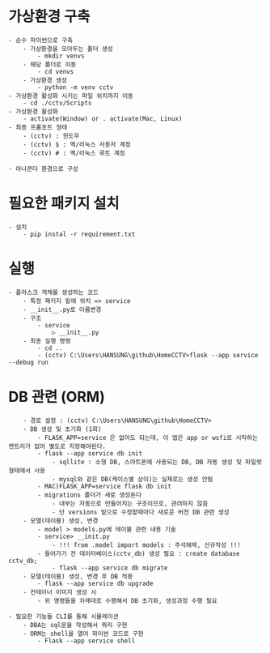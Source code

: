 # 가상환경 구축

    - 순수 파이썬으로 구축
        - 가상환경을 모아두는 폴더 생성
            - mkdir venvs
        - 해당 폴더로 이동
            - cd venvs
        - 가상환경 생성
            - python -m venv cctv
    - 가상환경 활성화 시키는 파일 위치까지 이동
        - cd ./cctv/Scripts
    - 가상환경 활성화
        - activate(Window) or . activate(Mac, Linux)
    - 최종 프롬포트 형태
        - (cctv) : 윈도우
        - (cctv) $ : 맥/리눅스 사용자 계정
        - (cctv) # : 맥/리눅스 루트 계정

    - 아나콘다 환경으로 구성

# 필요한 패키지 설치

    - 설치
        - pip instal -r requirement.txt

# 실행

    - 플라스크 객체를 생성하는 코드
        - 특정 패키지 밑에 위치 => service
        - __init__.py로 이름변경
        - 구조
            - service
                ▷ __init__.py
        - 최종 실행 명령
            - cd ..
            - (cctv) C:\Users\HANSUNG\github\HomeCCTV>flask --app service --debug run

# DB 관련 (ORM)

        - 경로 설정 : (cctv) C:\Users\HANSUNG\github\HomeCCTV>
        - DB 생성 및 초기화 (1회)
            - FLASK_APP=service 은 없어도 되는데, 이 앱은 app or wsfi로 시작하는 엔트리가 없어 별도로 지정해야된다.
            - flask --app service db init
                - sqllite : 소형 DB, 스마트폰에 사용되는 DB, DB 자동 생성 및 파일럿 형태에서 사용
                - mysql와 같은 DB(케이스별 상이)는 실제로는 생성 안됨
            - MAC)FLASK_APP=service flask db init
            - migrations 폴더가 새로 생성돈다
                - 내부는 자동으로 만들어지는 구조이므로, 관려하지 않음
                - 단 versions 밑으로 수정할때마다 새로운 버전 DB 관련 생성
        - 모델(테이블) 생성, 변경
            - model > models.py에 테이블 관련 내용 기술
            - service> __init.py
                - !!! from .model import models : 주석해제, 신규작성 !!!
            - 들어가기 전 데이터베이스(cctv_db) 생성 필요 : create database cctv_db;
                - flask --app service db migrate
        - 모델(테이블) 생성, 변경 후 DB 적용
            - flask --app service db upgrade
        - 컨테이너 이미지 생성 시
            - 위 명령들을 차례대로 수행해서 DB 초기화, 생성과정 수행 필요

    - 필요한 기능들 CLI를 통해 시뮬레이션
        - DBA는 sql문을 작성해서 쿼리 구현
        - ORM는 shell을 열어 파이썬 코드로 구현
            - Flask --app service shell
